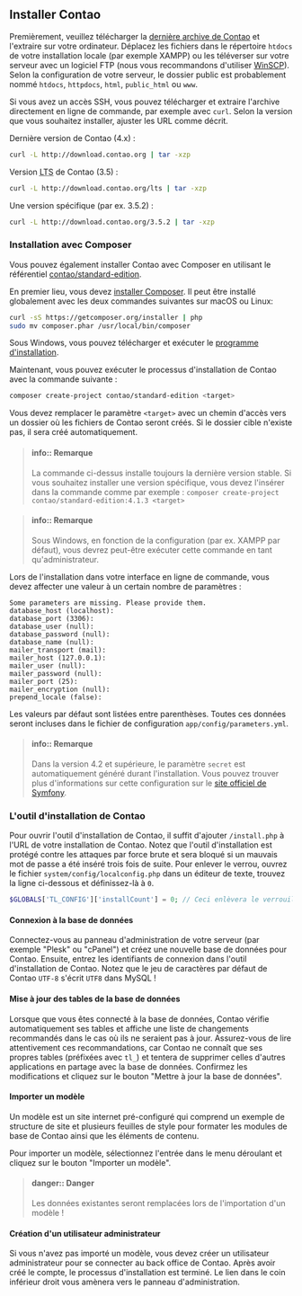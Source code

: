 ## Installer Contao

Premièrement, veuillez télécharger la [dernière archive de Contao][1] et
l'extraire sur votre ordinateur. Déplacez les fichiers dans le répertoire
`htdocs` de votre installation locale (par exemple XAMPP) ou les téléverser sur
votre serveur avec un logiciel FTP (nous vous recommandons d'utiliser
[WinSCP][2]). Selon la configuration de votre serveur, le dossier public est
probablement nommé `htdocs`, `httpdocs`, `html`, `public_html` ou `www`.

Si vous avez un accès SSH, vous pouvez télécharger et extraire l'archive
directement en ligne de commande, par exemple avec `curl`. Selon la version que
vous souhaitez installer, ajuster les URL comme décrit.

Dernière version de Contao (4.x) :
```bash
curl -L http://download.contao.org | tar -xzp
```

Version <abbr title="Long Term Support">LTS</abbr> de Contao (3.5) :
```bash
curl -L http://download.contao.org/lts | tar -xzp
```

Une version spécifique (par ex. 3.5.2) :
```bash
curl -L http://download.contao.org/3.5.2 | tar -xzp
```


### Installation avec Composer

Vous pouvez également installer Contao avec Composer en utilisant le référentiel
[contao/standard-edition][6].

En premier lieu, vous devez [installer Composer][7]. Il peut être installé
globalement avec les deux commandes suivantes sur macOS ou Linux:

```bash
curl -sS https://getcomposer.org/installer | php
sudo mv composer.phar /usr/local/bin/composer
```

Sous Windows, vous pouvez télécharger et exécuter le
[programme d'installation][8].

Maintenant, vous pouvez exécuter le processus d'installation de Contao avec la
commande suivante :

```bash
composer create-project contao/standard-edition <target>
```

Vous devez remplacer le paramètre `<target>` avec un chemin d'accès vers un
dossier où les fichiers de Contao seront créés. Si le dossier cible n'existe
pas, il sera créé automatiquement.

> #### info:: Remarque
> La commande ci-dessus installe toujours la dernière version stable.
> Si vous souhaitez installer une version spécifique, vous devez l'insérer dans
> la commande comme par exemple :
> `composer create-project contao/standard-edition:4.1.3 <target>`

<!-- Quote break -->

> #### info:: Remarque
> Sous Windows, en fonction de la configuration (par ex. XAMPP par défaut), 
> vous devrez peut-être exécuter cette commande en tant qu'administrateur.

Lors de l'installation dans votre interface en ligne de commande, vous devez
affecter une valeur à un certain nombre de paramètres :

```
Some parameters are missing. Please provide them.
database_host (localhost):
database_port (3306):
database_user (null):
database_password (null):
database_name (null):
mailer_transport (mail):
mailer_host (127.0.0.1):
mailer_user (null):
mailer_password (null):
mailer_port (25):
mailer_encryption (null):
prepend_locale (false):
```

Les valeurs par défaut sont listées entre parenthèses. Toutes ces données seront
incluses dans le fichier de configuration `app/config/parameters.yml`.

> #### info:: Remarque
> Dans la version 4.2 et supérieure, le paramètre `secret` est
> automatiquement généré durant l'installation. Vous pouvez trouver plus
> d'informations sur cette configuration sur le [site officiel de Symfony][9].


### L'outil d'installation de Contao

Pour ouvrir l'outil d'installation de Contao, il suffit d'ajouter `/install.php`
à l'URL de votre installation de Contao. Notez que l'outil d'installation est
protégé contre les attaques par force brute et sera bloqué si un mauvais mot de
passe a été inséré trois fois de suite. Pour enlever le verrou, ouvrez le
fichier `system/config/localconfig.php` dans un éditeur de texte, trouvez la
ligne ci-dessous et définissez-là à `0`.

```php
$GLOBALS['TL_CONFIG']['installCount'] = 0; // Ceci enlèvera le verrouillage automatique
```


#### Connexion à la base de données

Connectez-vous au panneau d'administration de votre serveur (par exemple "Plesk"
ou "cPanel") et créez une nouvelle base de données pour Contao. Ensuite, entrez
les identifiants de connexion dans l'outil d'installation de Contao. Notez que
le jeu de caractères par défaut de Contao `UTF-8` s'écrit `UTF8` dans MySQL !


#### Mise à jour des tables de la base de données

Lorsque que vous êtes connecté à la base de données, Contao vérifie
automatiquement ses tables et affiche une liste de changements recommandés dans
le cas où ils ne seraient pas à jour. Assurez-vous de lire attentivement ces
recommandations, car Contao ne connaît que ses propres tables (préfixées avec
`tl_`) et tentera de supprimer celles d'autres applications en partage avec la
base de données. Confirmez les modifications et cliquez sur le bouton "Mettre à
jour la base de données".


#### Importer un modèle

Un modèle est un site internet pré-configuré qui comprend un exemple de
structure de site et plusieurs feuilles de style pour formater les modules de
base de Contao ainsi que les éléments de contenu.

Pour importer un modèle, sélectionnez l'entrée dans le menu déroulant et cliquez
sur le bouton "Importer un modèle".

> #### danger:: Danger
> Les données existantes seront remplacées lors de l'importation d'un modèle !


#### Création d'un utilisateur administrateur

Si vous n'avez pas importé un modèle, vous devez créer un utilisateur
administrateur pour se connecter au back office de Contao. Après avoir créé le
compte, le processus d'installation est terminé. Le lien dans le coin inférieur
droit vous amènera vers le panneau d'administration.


[1]: https://contao.org/en/download.html
[2]: http://www.winscp.net/
[6]: https://github.com/contao/standard-edition
[7]: https://getcomposer.org/download/
[8]: https://getcomposer.org/doc/00-intro.md#using-the-installer
[9]: http://symfony.com/doc/current/reference/configuration/framework.html#secret
